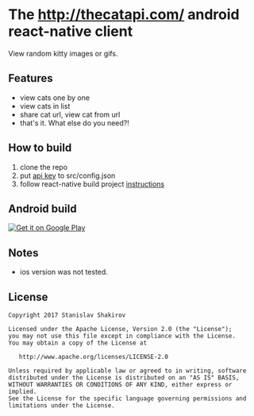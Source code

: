 # The http://thecatapi.com/ android  react-native client

View random kitty images or gifs.

## Features
 - view cats one by one
 - view cats in list
 - share cat url, view cat from url
 - that's it. What else do you need?!
 
## How to build
1. clone the repo
2. put [api key](http://thecatapi.com/api-key-registration.html) to src/config.json
3. follow react-native build project [instructions](https://facebook.github.io/react-native/docs/running-on-device.html)

## Android build
<a href='https://play.google.com/store/apps/details?id=com.punksta.apps.kitties'><img alt='Get it on Google Play' src='https://play.google.com/intl/en_us/badges/images/generic/en_badge_web_generic.png'/></a>

## Notes
- ios version was not tested.

## License 
```
Copyright 2017 Stanislav Shakirov

Licensed under the Apache License, Version 2.0 (the "License");
you may not use this file except in compliance with the License.
You may obtain a copy of the License at

   http://www.apache.org/licenses/LICENSE-2.0

Unless required by applicable law or agreed to in writing, software
distributed under the License is distributed on an "AS IS" BASIS,
WITHOUT WARRANTIES OR CONDITIONS OF ANY KIND, either express or implied.
See the License for the specific language governing permissions and
limitations under the License.
```
